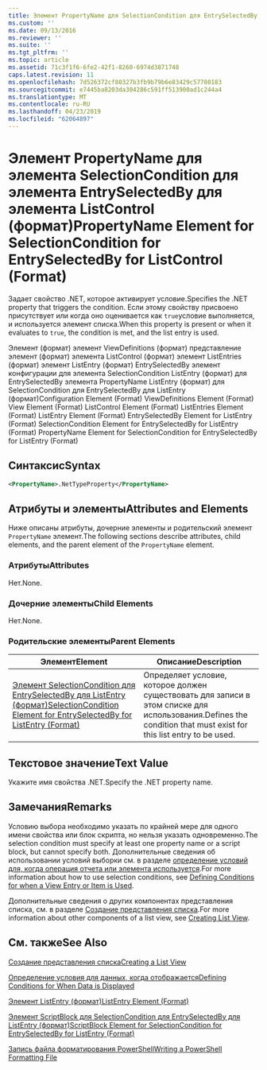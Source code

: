```yaml
---
title: Элемент PropertyName для SelectionCondition для EntrySelectedBy для ListControl (формат) | Документация Майкрософт
ms.custom: ''
ms.date: 09/13/2016
ms.reviewer: ''
ms.suite: ''
ms.tgt_pltfrm: ''
ms.topic: article
ms.assetid: 71c3f1f6-6fe2-42f1-8260-6974d3871748
caps.latest.revision: 11
ms.openlocfilehash: 7d526372cf80327b3fb9b79b6e83429c57780183
ms.sourcegitcommit: e7445ba8203da304286c591ff513900ad1c244a4
ms.translationtype: MT
ms.contentlocale: ru-RU
ms.lasthandoff: 04/23/2019
ms.locfileid: "62064897"
---
```

# <a name="propertyname-element-for-selectioncondition-for-entryselectedby-for-listcontrol-format"></a><span data-ttu-id="90d84-102">Элемент PropertyName для элемента SelectionCondition для элемента EntrySelectedBy для элемента ListControl (формат)</span><span class="sxs-lookup"><span data-stu-id="90d84-102">PropertyName Element for SelectionCondition for EntrySelectedBy for ListControl (Format)</span></span>

<span data-ttu-id="90d84-103">Задает свойство .NET, которое активирует условие.</span><span class="sxs-lookup"><span data-stu-id="90d84-103">Specifies the .NET property that triggers the condition.</span></span> <span data-ttu-id="90d84-104">Если этому свойству присвоено присутствует или когда оно оценивается как `true`условие выполняется, и используется элемент списка.</span><span class="sxs-lookup"><span data-stu-id="90d84-104">When this property is present or when it evaluates to `true`, the condition is met, and the list entry is used.</span></span>

<span data-ttu-id="90d84-105">Элемент (формат) элемент ViewDefinitions (формат) представление элемент (формат) элемента ListControl (формат) элемент ListEntries (формат) элемент ListEntry (формат) EntrySelectedBy элемент конфигурации для элемента SelectionCondition ListEntry (формат) для EntrySelectedBy элемента PropertyName ListEntry (формат) для SelectionCondition для EntrySelectedBy для ListEntry (формат)</span><span class="sxs-lookup"><span data-stu-id="90d84-105">Configuration Element (Format) ViewDefinitions Element (Format) View Element (Format) ListControl Element (Format) ListEntries Element (Format) ListEntry Element (Format) EntrySelectedBy Element for ListEntry (Format) SelectionCondition Element for EntrySelectedBy for ListEntry (Format) PropertyName Element for SelectionCondition for EntrySelectedBy for ListEntry (Format)</span></span>

## <a name="syntax"></a><span data-ttu-id="90d84-106">Синтаксис</span><span class="sxs-lookup"><span data-stu-id="90d84-106">Syntax</span></span>

```xml
<PropertyName>.NetTypeProperty</PropertyName>
```

## <a name="attributes-and-elements"></a><span data-ttu-id="90d84-107">Атрибуты и элементы</span><span class="sxs-lookup"><span data-stu-id="90d84-107">Attributes and Elements</span></span>

<span data-ttu-id="90d84-108">Ниже описаны атрибуты, дочерние элементы и родительский элемент `PropertyName` элемент.</span><span class="sxs-lookup"><span data-stu-id="90d84-108">The following sections describe attributes, child elements, and the parent element of the `PropertyName` element.</span></span>

### <a name="attributes"></a><span data-ttu-id="90d84-109">Атрибуты</span><span class="sxs-lookup"><span data-stu-id="90d84-109">Attributes</span></span>

<span data-ttu-id="90d84-110">Нет.</span><span class="sxs-lookup"><span data-stu-id="90d84-110">None.</span></span>

### <a name="child-elements"></a><span data-ttu-id="90d84-111">Дочерние элементы</span><span class="sxs-lookup"><span data-stu-id="90d84-111">Child Elements</span></span>

<span data-ttu-id="90d84-112">Нет.</span><span class="sxs-lookup"><span data-stu-id="90d84-112">None.</span></span>

### <a name="parent-elements"></a><span data-ttu-id="90d84-113">Родительские элементы</span><span class="sxs-lookup"><span data-stu-id="90d84-113">Parent Elements</span></span>

|<span data-ttu-id="90d84-114">Элемент</span><span class="sxs-lookup"><span data-stu-id="90d84-114">Element</span></span>|<span data-ttu-id="90d84-115">Описание</span><span class="sxs-lookup"><span data-stu-id="90d84-115">Description</span></span>|
|-------------|-----------------|
|[<span data-ttu-id="90d84-116">Элемент SelectionCondition для EntrySelectedBy для ListEntry (формат)</span><span class="sxs-lookup"><span data-stu-id="90d84-116">SelectionCondition Element for EntrySelectedBy for ListEntry (Format)</span></span>](./selectioncondition-element-for-entryselectedby-for-listcontrol-format.md)|<span data-ttu-id="90d84-117">Определяет условие, которое должен существовать для записи в этом списке для использования.</span><span class="sxs-lookup"><span data-stu-id="90d84-117">Defines the condition that must exist for this list entry to be used.</span></span>|

## <a name="text-value"></a><span data-ttu-id="90d84-118">Текстовое значение</span><span class="sxs-lookup"><span data-stu-id="90d84-118">Text Value</span></span>

<span data-ttu-id="90d84-119">Укажите имя свойства .NET.</span><span class="sxs-lookup"><span data-stu-id="90d84-119">Specify the .NET property name.</span></span>

## <a name="remarks"></a><span data-ttu-id="90d84-120">Замечания</span><span class="sxs-lookup"><span data-stu-id="90d84-120">Remarks</span></span>

<span data-ttu-id="90d84-121">Условию выбора необходимо указать по крайней мере для одного имени свойства или блок скрипта, но нельзя указать одновременно.</span><span class="sxs-lookup"><span data-stu-id="90d84-121">The selection condition must specify at least one property name or a script block, but cannot specify both.</span></span> <span data-ttu-id="90d84-122">Дополнительные сведения об использовании условий выборки см. в разделе [определение условий для, когда операция отчета или элемента используется](./defining-conditions-for-displaying-data.md).</span><span class="sxs-lookup"><span data-stu-id="90d84-122">For more information about how to use selection conditions, see [Defining Conditions for when a View Entry or Item is Used](./defining-conditions-for-displaying-data.md).</span></span>

<span data-ttu-id="90d84-123">Дополнительные сведения о других компонентах представления списка, см. в разделе [Создание представления списка](./creating-a-list-view.md).</span><span class="sxs-lookup"><span data-stu-id="90d84-123">For more information about other components of a list view, see [Creating List View](./creating-a-list-view.md).</span></span>

## <a name="see-also"></a><span data-ttu-id="90d84-124">См. также</span><span class="sxs-lookup"><span data-stu-id="90d84-124">See Also</span></span>

[<span data-ttu-id="90d84-125">Создание представления списка</span><span class="sxs-lookup"><span data-stu-id="90d84-125">Creating a List View</span></span>](./creating-a-list-view.md)

[<span data-ttu-id="90d84-126">Определение условия для данных, когда отображается</span><span class="sxs-lookup"><span data-stu-id="90d84-126">Defining Conditions for When Data is Displayed</span></span>](./defining-conditions-for-displaying-data.md)

[<span data-ttu-id="90d84-127">Элемент ListEntry (формат)</span><span class="sxs-lookup"><span data-stu-id="90d84-127">ListEntry Element (Format)</span></span>](./listentry-element-for-listcontrol-format.md)

[<span data-ttu-id="90d84-128">Элемент ScriptBlock для SelectionCondition для EntrySelectedBy для ListEntry (формат)</span><span class="sxs-lookup"><span data-stu-id="90d84-128">ScriptBlock Element for SelectionCondition for EntrySelectedBy for ListEntry (Format)</span></span>](./scriptblock-element-for-selectioncondition-for-entryselectedby-for-listcontrol-format.md)

[<span data-ttu-id="90d84-129">Запись файла форматирования PowerShell</span><span class="sxs-lookup"><span data-stu-id="90d84-129">Writing a PowerShell Formatting File</span></span>](./writing-a-powershell-formatting-file.md)
